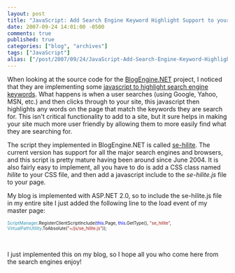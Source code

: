 ```yaml
---
layout: post
title: "JavaScript: Add Search Engine Keyword Highlight Support to your site with ease"
date: 2007-09-24 14:01:00 -0500
comments: true
published: true
categories: ["blog", "archives"]
tags: ["JavaScript"]
alias: ["/post/2007/09/24/JavaScript-Add-Search-Engine-Keyword-Highlight-Support-to-your-site-with-ease", "/post/2007/09/24/javascript-add-search-engine-keyword-highlight-support-to-your-site-with-ease"]
---
```

<!-- more -->
<p>When looking at the source code for the <a href="http://dotnetblogengine.net">BlogEngine.NET</a> project, I noticed that they are implementing some <a href="http://fucoder.com/code/se-hilite/">javascript to highlight search engine keywords</a>. What happens is when a user searches (using Google, Yahoo, MSN, etc.) and then clicks through to your site, this javascript then highlights any words on the page that match the keywords they are search for. This isn't critical functionality to add to a site, but it sure helps in making your site much more user friendly by allowing them to more easily find what they are searching for.</p>
<p>The script they implemented in BlogEngine.NET is called <a href="http://fucoder.com/code/se-hilite/">se-hilite</a>. The current version has support for all the major search engines and browsers, and this script is pretty mature having been around since June 2004.&nbsp;It is also fairly easy to implement, all you have to do is add a CSS class named <em>hilite</em> to your CSS file, and then add a javascript&nbsp;include&nbsp;to the <em>se-hilite.js</em> file to your page.</p>
<p>My blog is implemented with ASP.NET 2.0, so to include the se-hilite.js file in my entire site I just added the following line to the load event of my master page:</p>
<p><span style="color: #2b91af; font-size: x-small;"> </span></p>
<p><span style="color: #2b91af; font-size: x-small;">ScriptManager</span><span style="font-size: x-small;">.RegisterClientScriptInclude(</span><span style="color: #0000ff; font-size: x-small;">this</span><span style="font-size: x-small;">.Page, </span><span style="color: #0000ff; font-size: x-small;">this</span><span style="font-size: x-small;">.GetType(), </span><span style="color: #a31515; font-size: x-small;">"se_hilite"</span><span style="font-size: x-small;">, </span><span style="color: #2b91af; font-size: x-small;">VirtualPathUtility</span><span style="font-size: x-small;">.ToAbsolute(</span><span style="color: #a31515; font-size: x-small;">"~/js/se_hilite.js"</span><span style="font-size: x-small;">));</span></p>
<p>&nbsp;</p>
<p>I just implemented this on my blog, so I hope all you who come here from the search engines enjoy!</p>
